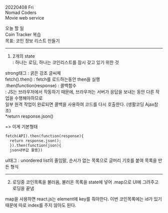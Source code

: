 20220408 Fri  
Nomad Coders  
Movie web service  

오늘 할 일  
Coin Tracker 복습  
목표: 코인 정보 리스트 만들기  
___
1. 2개의 state  
: 하나는 로딩, 하나는 코인리스트를 잠시 갖고 있기 위한 것  

strong태그 : 굵은 강조 글씨체  
fetch().then() : fetch를 로드하는동안 then을 실행  
.then(function(response) : 콜백함수  
: JS는 브라우저에서 작동하기 때문에, 브라우저는 서버가 응답을 보내는 동안 다른 작업을 수행해야하므로  
일부 원격 작업이 완료되면 콜백을 사용하여 코드를 다시 호출한다. (생활코딩 Ajax참조)  
*return response.json()  
  
=> 이게 기본형태  
```html
fetch(API).then(function(response){
  return response.json();
  }).then(function(json){
  json내부값 활용})
```
ul태그 : unordered list의 줄임말, 순서가 없는 목록으로 글머리 기호를 붙여 목록을 만든 형식  
___
2. 로딩중 코인목록을 불러옴, 불러온 목록을 state에 넣어 .map으로 UI에 그려주고 로딩을 끝냄  
  
map을 사용하면 react.js는 element에 key를 줘야한다. 이번 코인목록에는 id가 있기때문에 따로 index를 주지 않아도 된다.  
